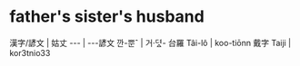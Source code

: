 # father's sister's husband

漢字/諺文 | 姑丈
--- | ---諺文 깐-뿐ˆ | 거·뎌ᇫ-
台羅 Tâi-lô | koo-tiōnn
戴字 Taiji | kor3tnio33
